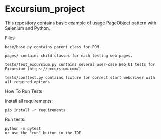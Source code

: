 # Excursium_project
This repository contains basic example of usage PageObject pattern with Selenium and Python.


Files

    base/base.py contains parent class for POM.

    pages/ contains child classes for each testing web pages.

    tests/test_excursium.py contains several user-case Web UI tests for Excursium (https://excursium.com/)

    tests/conftest.py contains fixture for correct start webdriver with all required options.


How To Run Tests

  Install all requirements:

    pip install -r requirements

  Run tests:

    python -m pytest
    or use the "run" button in the IDE
